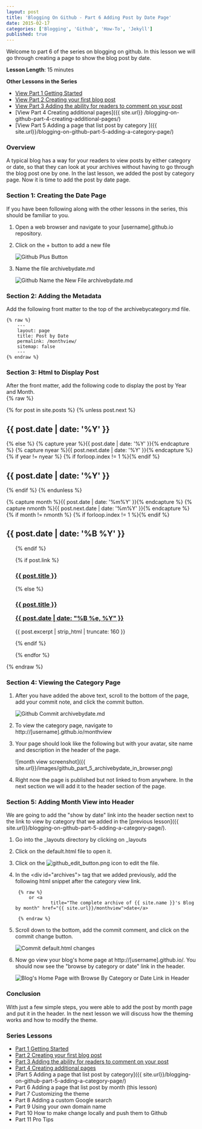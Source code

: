```yaml
---
layout: post
title: 'Blogging On Github - Part 6 Adding Post by Date Page'
date: 2015-02-17
categories: ['Blogging', 'Github', 'How-To', 'Jekyll']
published: true
---
```


Welcome to part 6 of the series on blogging on github.  In this lesson we will go through creating a page to show the blog post by date.
 
**Lesson Length**:  15 minutes

**Other Lessons in the Series**

* [View Part 1 Getting Started]({{site.url}}/blogging-on-github-part-1/)
* [View Part 2 Creating your first blog post]({{site.url}}/blogging-on-github-part-2-your-first-post/)
* [View Part 3 Adding the ability for readers to comment on your post]({{site.url}}/blogging-on-github-part-3-adding-comments/)
* [View Part 4 Creating additional pages]({{ site.url}} /blogging-on-github-part-4-creating-additional-pages/)
* [View Part 5 Adding a page that list post by category ]({{ site.url}}/blogging-on-github-part-5-adding-a-category-page/)

### Overview

A typical blog has a way for your readers to view posts by either category or date, so that they can look at your archives without having to go through the blog post one by one.  In the last lesson, we added the post by category page.  Now it is time to add the post by date page. 

### Section 1: Creating the Date Page

If you have been following along with the other lessons in the series, this should be familiar to you.

1. Open a web browser and navigate to your [username].github.io repository.

1. Click on the + button to add a new file

    ![Github Plus Button]({{site.url}}/images/github_add_button.png)

1.  Name the file archivebydate.md

    ![Github Name the New File archivebydate.md]({{site.url}}/images/github_part_5_archivebydate_file_name.png)


### Section 2: Adding the Metadata

Add the following front matter to the top of the archivebycategory.md file.

    {% raw %}
        ---
        layout: page
        title: Post by Date
        permalink: /monthview/
        sitemap: false
        ---
    {% endraw %}

### Section 3:  Html to Display Post

After the front matter, add the following code to display the post by Year and Month.  
    {% raw %}
    <div id="index">
{% for post in site.posts %}
{% unless post.next %}
<h2>{{ post.date | date: '%Y' }}</h2>
{% else %}
{% capture year %}{{ post.date | date: '%Y' }}{% endcapture %}
{% capture nyear %}{{ post.next.date | date: '%Y' }}{% endcapture %}
{% if year != nyear %}
{% if forloop.index != 1 %}</ul>{% endif %}
  <h2>{{ post.date | date: '%Y' }}</h2>
{% endif %}
{% endunless %}

{% capture month %}{{ post.date | date: '%m%Y' }}{% endcapture %}
{% capture nmonth %}{{ post.next.date | date: '%m%Y' }}{% endcapture %}
{% if month != nmonth %}
{% if forloop.index != 1 %}</ul>{% endif %}
<h2>{{ post.date | date: '%B %Y' }}</h2><ul>
{% endif %}


{% if post.link %}
  <h3 class="link-post">
    <a href="{{ site.url }}{{ post.url }}" title="{{ post.title }}">{{ post.title }}</a>
    <a href="{{ post.link }}" target="_blank" title="{{ post.title }}"><i class="fa fa-link"></i></a></h3>
{% else %}
  <h3><a href="{{ site.url }}{{ post.url }}" title="{{ post.title }}">{{ post.title }}<p class="date">{{ post.date |  date: "%B %e, %Y" }}</p></a></h3>
  <p>{{ post.excerpt | strip_html | truncate: 160 }}</p>
{% endif %}


{% endfor %}
</div>
    {% endraw %}

###  Section 4: Viewing the Category Page

1. After you have added the above text, scroll to the bottom of the page, add your commit note, and    click the commit button.

    ![Github Commit archivebydate.md]({{site.url}}/images/github_part_5_commit_archivebydate.png)

1. To  view the category page, navigate to http://[username].github.io/monthview

1. Your page should look like the following but with your avatar, site name and description in the header of the page.

    ![month view screenshot]({{ site.url}}/images/github_part_5_archivebydate_in_browser.png)

1. Right now the page is published but not linked to from anywhere.  In the next section we will add it to the header section of the page.

### Section 5: Adding Month View into Header

We are going to add the "show by date" link into the header section next to the link to view by category that we added in the [previous lesson]({{ site.url}}/blogging-on-github-part-5-adding-a-category-page/). 

1. Go into the _layouts directory by clicking on _layouts

1. Click on the default.html file to open it.

1. Click on the ![github_edit_button.png]({{site.url}}/images/github_edit_button.png) icon to edit the file.

1. In the &lt;div id="archives"&gt; tag that we added previously, add the following html snippet after the category view link.

        {% raw %}
            or <a
                    title="The complete archive of {{ site.name }}'s Blog by month" href="{{ site.url}}/monthview">date</a>
      
        {% endraw %}

1. Scroll down to the bottom, add the commit comment, and click on the commit change button.

    ![Commit default.html changes]({{site.url}}/images/github_part_6_commit_default.png)

1. Now go view your blog's home page at http://[username].github.io/.  You should now see the "browse by category or date" link in the header.

    ![Blog's Home Page with Browse By Category or Date Link in Header]({{site.url}}/images/github_part_6_browse_by_category_or_date_in_header.png)

### Conclusion

With just a few simple steps, you were able to add  the post by month page and put it in the header.  In the next lesson we will discuss how the theming works and how to modify the theme.

### Series Lessons

* [Part 1 Getting Started]({{site.url}}/blogging-on-github-part-1/)
* [Part 2 Creating your first blog post]({{site.url}}/blogging-on-github-part-2-your-first-post/)
* [Part 3 Adding the ability for readers to comment on your post]({{site.url}}/blogging-on-github-part-3-adding-comments/)
* [Part 4 Creating additional pages](http://digitaldrummerj.me/blogging-on-github-part-4-creating-additional-pages/)
* [Part 5 Adding a page that list post by category]({{ site.url}}/blogging-on-github-part-5-adding-a-category-page/)
* Part 6 Adding a page that list post by month (this lesson)
* Part 7 Customizing the theme
* Part 8 Adding a custom Google search
* Part 9 Using your own domain name
* Part 10 How to make change locally and push them to Github
* Part 11 Pro Tips